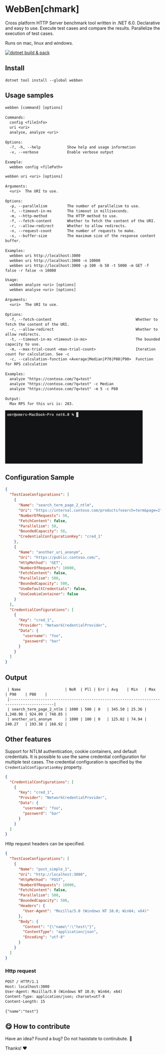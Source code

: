 # WebBen[chmark]

Cross platform HTTP Server benchmark tool written in .NET 6.0. Declarative and easy to use. Execute test cases and
compare the
results. Parallelize the execution of test cases.

Runs on mac, linux and windows.

[![dotnet build & pack](https://github.com/omerfarukz/WebBen/actions/workflows/CI-CD.yml/badge.svg)](https://github.com/omerfarukz/WebBen/actions/workflows/CI-CD.yml)

## Install

```shell
dotnet tool install --global webben
```

## Usage samples

```shell
webben [command] [options]

Commands:
  config <fileInfo>
  uri <uri>
  analyse, analyze <uri>

Options:
  -?, -h, --help            Show help and usage information
  -v, --verbose             Enable verbose output

Example:
  webben config <filePath>

```

```shell
webben uri <uri> [options]

Arguments:
  <uri>  The URI to use.

Options:
  -p, --parallelism         The number of parallelism to use.
  -t, --timeout-in-ms       The timeout in milliseconds.
  -m, --http-method         The HTTP method to use.
  -f, --fetch-content       Whether to fetch the content of the URI.
  -r, --allow-redirect      Whether to allow redirects.
  -n, --request-count       The number of requests to make.
  -s, --buffer-size         The maximum size of the response content buffer.

Examples:
  webben uri http://localhost:3000
  webben uri http://localhost:3000 -n 10000
  webben uri http://localhost:3000 -p 100 -b 50 -t 5000 -m GET -f false -r false -n 10000

```

```shell
Usage:
  webben analyze <uri> [options]
  webben analyse <uri> [options]

Arguments:
  <uri>  The URI to use.

Options:
  -f, --fetch-content                                      Whether to fetch the content of the URI.
  -r, --allow-redirect                                     Whether to allow redirects.
  -t, --timeout-in-ms <timeout-in-ms>                      The bounded capacity to use.
  -m, --max-trial-count <max-trial-count>                  Iteration count for calculation. See -c
  -c, --calculation-function <Average|Median|P70|P80|P90>  Function for RPS calculation

Examples:
  analyze "https://contoso.com/?q=test"
  analyze "https://contoso.com/?q=test" -c Median  
  analyze "https://contoso.com/?q=test" -m 5 -c P80

Output:
  Max RPS for this uri is: 283.

```

![analyze2](https://raw.githubusercontent.com/omerfarukz/WebBen/master/Assets/analyze2.gif)

## Configuration Sample

```json
{
  "TestCaseConfigurations": [
    {
      "Name": "search_term_page_2_ntlm",
      "Uri": "https://internal.contoso.com/products?search=term&page=2",
      "NumberOfRequests": 50,
      "FetchContent": false,
      "Parallelism": 50,
      "BoundedCapacity": 50,
      "CredentialConfigurationKey": "cred_1"
    },
    {
      "Name": "another_uri_anonym",
      "Uri": "https://public.contoso.com/",
      "HttpMethod": "GET",
      "NumberOfRequests": 10000,
      "FetchContent": false,
      "Parallelism": 500,
      "BoundedCapacity": 500,
      "UseDefaultCredentials": false,
      "UseCookieContainer": false
    }
  ],
  "CredentialConfigurations": [
    {
      "Key": "cred_1",
      "Provider": "NetworkCredentialProvider",
      "Data": {
        "username": "foo",
        "password": "bar"
      }
    }
  ]
}
```

## Output

```shell
 | Name                    | NoR  | Pll | Err | Avg    | Min   | Max      | P90    | P80    | 
 |------------------------------------------------------------------------------------------| 
 | search_term_page_2_ntlm | 1000 | 500 | 0   | 345.50 | 25.36 | 1,240.98 | 924.09 | 748.85 | 
 | another_uri_anonym      | 1000 | 100 | 0   | 125.02 | 74.94 | 240.27   | 193.38 | 168.92 |
```

## Other features

Support for NTLM authentication, cookie containers, and default credentials. It is possible to use the same credential
configuration for multiple test cases. The credential configuration is specified by the `CredentialConfigurationKey`
property.

```json
{
  "CredentialConfigurations": [
    {
      "Key": "cred_1",
      "Provider": "NetworkCredentialProvider",
      "Data": {
        "username": "foo",
        "password": "bar"
      }
    }
  ]
}
```

Http request headers can be specified.

```json
{
  "TestCaseConfigurations": [
    {
      "Name": "post_simple_1",
      "Uri": "http://localhost:3000",
      "HttpMethod": "POST",
      "NumberOfRequests": 10000,
      "FetchContent": false,
      "Parallelism": 500,
      "BoundedCapacity": 500,
      "Headers": {
        "User-Agent": "Mozilla/5.0 (Windows NT 10.0; Win64; x64)"
      },
      "Body": {
        "Content": "{\"name\":\"test\"}",
        "ContentType": "application/json",
        "Encoding": "utf-8"
      }
    }
  ]
}
```

### Http request

```http request
POST / HTTP/1.1
Host: localhost:3000
User-Agent: Mozilla/5.0 (Windows NT 10.0; Win64; x64)
Content-Type: application/json; charset=utf-8
Content-Length: 15

{"name":"test"}
```

## :yum: How to contribute

Have an idea? Found a bug? Do not hasistate to contirubute. :rocket:

Thanks! :heart:

